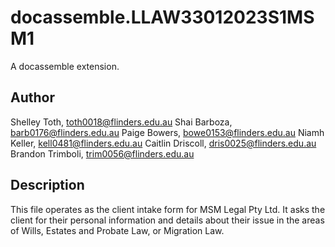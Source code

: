 # docassemble.LLAW33012023S1MSM1

A docassemble extension.

## Author

Shelley Toth, toth0018@flinders.edu.au
Shai Barboza, barb0176@flinders.edu.au
Paige Bowers, bowe0153@flinders.edu.au
Niamh Keller, kell0481@flinders.edu.au
Caitlin Driscoll, dris0025@flinders.edu.au
Brandon Trimboli, trim0056@flinders.edu.au

## Description

This file operates as the client intake form for MSM Legal Pty Ltd. It asks the client for their personal information and details about their issue in the areas of Wills, Estates and Probate Law, or Migration Law.